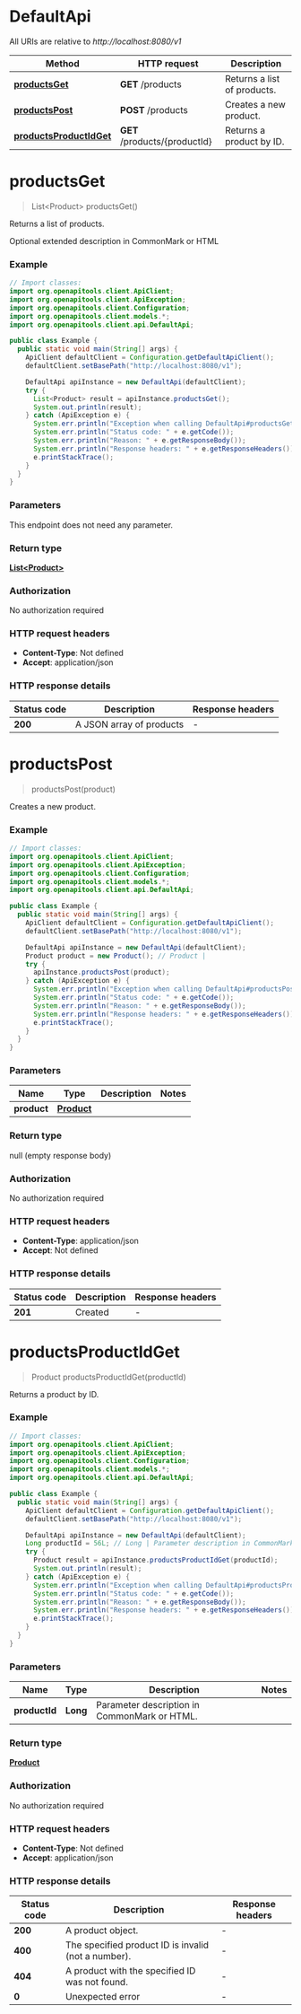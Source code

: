 # DefaultApi

All URIs are relative to *http://localhost:8080/v1*

Method | HTTP request | Description
------------- | ------------- | -------------
[**productsGet**](DefaultApi.md#productsGet) | **GET** /products | Returns a list of products.
[**productsPost**](DefaultApi.md#productsPost) | **POST** /products | Creates a new product.
[**productsProductIdGet**](DefaultApi.md#productsProductIdGet) | **GET** /products/{productId} | Returns a product by ID.


<a name="productsGet"></a>
# **productsGet**
> List&lt;Product&gt; productsGet()

Returns a list of products.

Optional extended description in CommonMark or HTML

### Example
```java
// Import classes:
import org.openapitools.client.ApiClient;
import org.openapitools.client.ApiException;
import org.openapitools.client.Configuration;
import org.openapitools.client.models.*;
import org.openapitools.client.api.DefaultApi;

public class Example {
  public static void main(String[] args) {
    ApiClient defaultClient = Configuration.getDefaultApiClient();
    defaultClient.setBasePath("http://localhost:8080/v1");

    DefaultApi apiInstance = new DefaultApi(defaultClient);
    try {
      List<Product> result = apiInstance.productsGet();
      System.out.println(result);
    } catch (ApiException e) {
      System.err.println("Exception when calling DefaultApi#productsGet");
      System.err.println("Status code: " + e.getCode());
      System.err.println("Reason: " + e.getResponseBody());
      System.err.println("Response headers: " + e.getResponseHeaders());
      e.printStackTrace();
    }
  }
}
```

### Parameters
This endpoint does not need any parameter.

### Return type

[**List&lt;Product&gt;**](Product.md)

### Authorization

No authorization required

### HTTP request headers

 - **Content-Type**: Not defined
 - **Accept**: application/json

### HTTP response details
| Status code | Description | Response headers |
|-------------|-------------|------------------|
**200** | A JSON array of products |  -  |

<a name="productsPost"></a>
# **productsPost**
> productsPost(product)

Creates a new product.

### Example
```java
// Import classes:
import org.openapitools.client.ApiClient;
import org.openapitools.client.ApiException;
import org.openapitools.client.Configuration;
import org.openapitools.client.models.*;
import org.openapitools.client.api.DefaultApi;

public class Example {
  public static void main(String[] args) {
    ApiClient defaultClient = Configuration.getDefaultApiClient();
    defaultClient.setBasePath("http://localhost:8080/v1");

    DefaultApi apiInstance = new DefaultApi(defaultClient);
    Product product = new Product(); // Product | 
    try {
      apiInstance.productsPost(product);
    } catch (ApiException e) {
      System.err.println("Exception when calling DefaultApi#productsPost");
      System.err.println("Status code: " + e.getCode());
      System.err.println("Reason: " + e.getResponseBody());
      System.err.println("Response headers: " + e.getResponseHeaders());
      e.printStackTrace();
    }
  }
}
```

### Parameters

Name | Type | Description  | Notes
------------- | ------------- | ------------- | -------------
 **product** | [**Product**](Product.md)|  |

### Return type

null (empty response body)

### Authorization

No authorization required

### HTTP request headers

 - **Content-Type**: application/json
 - **Accept**: Not defined

### HTTP response details
| Status code | Description | Response headers |
|-------------|-------------|------------------|
**201** | Created |  -  |

<a name="productsProductIdGet"></a>
# **productsProductIdGet**
> Product productsProductIdGet(productId)

Returns a product by ID.

### Example
```java
// Import classes:
import org.openapitools.client.ApiClient;
import org.openapitools.client.ApiException;
import org.openapitools.client.Configuration;
import org.openapitools.client.models.*;
import org.openapitools.client.api.DefaultApi;

public class Example {
  public static void main(String[] args) {
    ApiClient defaultClient = Configuration.getDefaultApiClient();
    defaultClient.setBasePath("http://localhost:8080/v1");

    DefaultApi apiInstance = new DefaultApi(defaultClient);
    Long productId = 56L; // Long | Parameter description in CommonMark or HTML.
    try {
      Product result = apiInstance.productsProductIdGet(productId);
      System.out.println(result);
    } catch (ApiException e) {
      System.err.println("Exception when calling DefaultApi#productsProductIdGet");
      System.err.println("Status code: " + e.getCode());
      System.err.println("Reason: " + e.getResponseBody());
      System.err.println("Response headers: " + e.getResponseHeaders());
      e.printStackTrace();
    }
  }
}
```

### Parameters

Name | Type | Description  | Notes
------------- | ------------- | ------------- | -------------
 **productId** | **Long**| Parameter description in CommonMark or HTML. |

### Return type

[**Product**](Product.md)

### Authorization

No authorization required

### HTTP request headers

 - **Content-Type**: Not defined
 - **Accept**: application/json

### HTTP response details
| Status code | Description | Response headers |
|-------------|-------------|------------------|
**200** | A product object. |  -  |
**400** | The specified product ID is invalid (not a number). |  -  |
**404** | A product with the specified ID was not found. |  -  |
**0** | Unexpected error |  -  |


